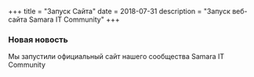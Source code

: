 +++
title = "Запуск Сайта"
date = 2018-07-31
description = "Запуск веб-сайта Samara IT Community"
+++

### Новая новость

<!-- more -->

Мы запустили официальный сайт нашего сообщества Samara IT Community
